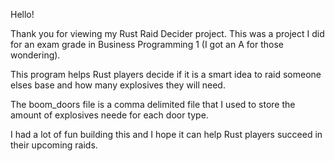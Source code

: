 Hello!

Thank you for viewing my Rust Raid Decider project. This was a project I did for an exam grade in Business Programming 1 (I got an A for those wondering). 

This program helps Rust players decide if it is a smart idea to raid someone elses base and how many explosives they will need.

The boom_doors file is a comma delimited file that I used to store the amount of explosives neede for each door type.

I had a lot of fun building this and I hope it can help Rust players succeed in their upcoming raids.
